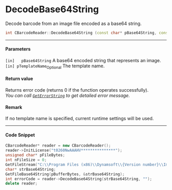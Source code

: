 # DecodeBase64String

Decode barcode from an image file encoded as a base64 string.

```cpp
int CBarcodeReader::DecodeBase64String (const char* pBase64String, const char* pTemplateName = "")	
```   

---
   
#### Parameters
`[in]	pBase64String`	A base64 encoded string that represents an image.   
`[in] pTemplateName`<sub>Optional</sub> The template name.

#### Return value
Returns error code (returns 0 if the function operates successfully).    
*You can call [`GetErrorString`](GetErrorString.md) to get detailed error message.*

#### Remark
If no template name is specified, current runtime settings will be used.

---

#### Code Snippet
```cpp
CBarcodeReader* reader = new CBarcodeReader();
reader->InitLicense("t0260NwAAAHV***************");
unsigned char* pFileBytes;
int nFileSize = 0;
GetFileStream("C:\\Program Files (x86)\\Dynamsoft\\{Version number}\\Images\\AllSupportedBarcodeTypes.tif", &pFileBytes, &nFileSize);
char* strBase64String;
GetFileBase64String(pBufferBytes, &strBase64String);
int errorCode = reader->DecodeBase64String(strBase64String, "");
delete reader;
```

